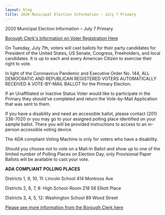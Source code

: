 ```yaml
---
layout: blog
title: 2020 Municipal Election Information – July 7 Primary
---
```



2020 Municipal Election Information – July 7 Primary

[Borough Clerk's Information on Voter Registration Here](/departments/borough-clerk/election-voter-info/)

On Tuesday, July 7th, voters will cast ballots for their party candidates for President of the United States, US Senate, Congress, Freeholders, and local
candidates. It is up to each and every American Citizen to exercise their right to vote.

In light of the Coronavirus Pandemic and Executive Order No. 144, ALL DEMOCRATIC AND REPUBLICAN REGISTERED VOTERS AUTOMATICALLY RECEIVED A VOTE-BY-MAIL BALLOT for the Primary Election. 

If an Unaffiliated or Inactive Status Voter would like to participate in the Primary they should’ve
completed and return the Vote-by-Mail Application that was sent to them.

If you have a disability and need an accessible ballot, please contact (201) 336-7020 or you may go to your assigned polling place identified on your sample ballot. There
you will be provided instructions to access to an in-person accessible voting device.

The ADA compliant Voting Machine is only for voters who have a disability.

Should you choose not to vote on a Mail-In Ballot and show up to one of the limited number of Polling Places on Election Day, only Provisional Paper Ballots will be
available to cast your vote.

**ADA COMPLIANT POLLING PLACES**

Districts 1, 9, 10, 11: Lincoln School 414 Montross Ave

Districts 2, 6, 7, 8: High School-Room 218 56 Elliott Place      

Districts 3, 4, 5, 12: Washington School 89 Wood Street

[Please see more information from the Borough Clerk here](https://storage.googleapis.com/static.rutherford-nj.com/borough-clerk/posts/Notice%20Primary%202020%20(1).pdf)
